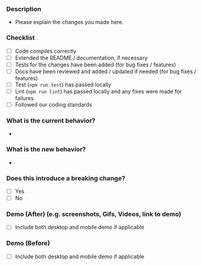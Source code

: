 ### Description

- Please explain the changes you made here.

### Checklist

- [ ] Code compiles correctly
- [ ] Extended the README / documentation, if necessary
- [ ] Tests for the changes have been added (for bug fixes / features)
- [ ] Docs have been reviewed and added / updated if needed (for bug fixes / features)
- [ ] Test (`npm run test`) has passed locally
- [ ] Lint (`npm run lint`) has passed locally and any fixes were made for failures
- [ ] Followed our coding standards

### What is the current behavior?

<!-- Please describe the current behavior that you are modifying. -->

-

### What is the new behavior?

<!-- Please describe the behavior or changes that are being added by this PR. -->

-

### Does this introduce a breaking change?

- [ ] Yes
- [ ] No

### Demo (After) (e.g. screenshots, Gifs, Videos, link to demo)

- [ ] Include both desktop and mobile demo if applicable

### Demo (Before)

- [ ] Include both desktop and mobile demo if applicable
